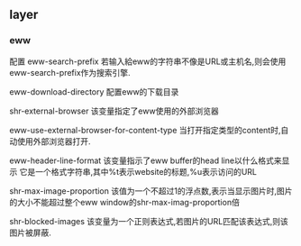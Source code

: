 

## layer

### eww

配置
eww-search-prefix
若输入給eww的字符串不像是URL或主机名,则会使用eww-search-prefix作为搜索引擎.

eww-download-directory
配置eww的下载目录

shr-external-browser
该变量指定了eww使用的外部浏览器

eww-use-external-browser-for-content-type
当打开指定类型的content时,自动使用外部浏览器打开.

eww-header-line-format
该变量指示了eww buffer的head line以什么格式来显示
它是一个格式字符串,其中%t表示website的标题,%u表示访问的URL

shr-max-image-proportion
该值为一个不超过1的浮点数,表示当显示图片时,图片的大小不能超过整个eww window的shr-max-imag-proportion倍

shr-blocked-images
该变量为一个正则表达式,若图片的URL匹配该表达式,则该图片被屏蔽.
